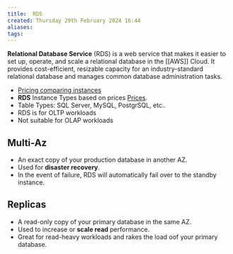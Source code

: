 ```yaml
---
title:  RDS
created: Thursday 29th February 2024 16:44
aliases: 
tags: 
---
```

**Relational Database Service** (RDS) is a web service that makes it easier to set up, operate, and scale a relational database in the [[AWS]] Cloud. It provides cost-efficient, resizable capacity for an industry-standard relational database and manages common database administration tasks.

- [Pricing comparing instances](https://instances.vantage.sh/rds/?region=eu-west-1)
- **RDS** Instance Types based on prices [Prices](https://aws.amazon.com/rds/instance-types/).
- Table Types: SQL Server, MySQL, PostgrSQL, etc..
- RDS is for OLTP workloads
- Not suitable for OLAP workloads

## Multi-Az

- An exact copy of your production database in another AZ.
- Used for **disaster recovery**.
- In the event of failure, RDS will automatically fail over to the standby instance.
## Replicas

- A read-only copy of your primary database in the same AZ.
- Used to increase or **scale read** performance.
- Great for read-heavy workloads and rakes the load oof your primary database.